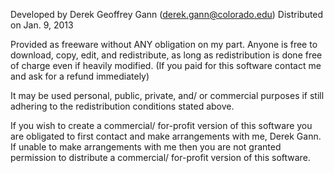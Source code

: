 Developed by Derek Geoffrey Gann (derek.gann@colorado.edu)
Distributed on Jan. 9, 2013

Provided as freeware without ANY obligation on my part.
Anyone is free to download, copy, edit, and redistribute, as long as
redistribution is done free of charge even if heavily modified.
(If you paid for this software contact me and ask for a refund immediately)

It may be used personal, public, private, and/ or commercial purposes
if still adhering to the redistribution conditions stated above.

If you wish to create a commercial/ for-profit version of this software
you are obligated to first contact and make arrangements with me, Derek Gann.
If unable to make arrangements with me then you are not granted permission to
distribute a commercial/ for-profit version of this software.
